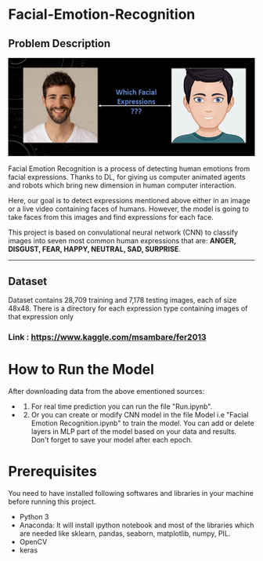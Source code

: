 # Facial-Emotion-Recognition

## Problem Description
![alt text]( https://github.com/coolamit1232/Facial-Emotion-Recognition/blob/master/Output/Readme.JPG "Problem Description")

Facial Emotion Recognition is a process of detecting human emotions from facial expressions.
Thanks to DL, for giving us computer animated agents and robots which bring new dimension in human computer interaction.

Here, our goal is to detect expressions mentioned above either in an image or a live video containing faces of humans. However, the model is going to take faces from this images and find expressions for each face.
 
This project is based on convulational neural network (CNN) to classify images into seven most common human expressions that are: **ANGER, DISGUST, FEAR, HAPPY, NEUTRAL, SAD, SURPRISE**.

---
## Dataset
Dataset contains 28,709 training and 7,178 testing images, each of size 48x48.
There is a directory for each expression type containing images of that expression only

### Link : https://www.kaggle.com/msambare/fer2013

# How to Run the Model

After downloading data from the above ementioned sources: 
+ 1. For real time prediction you can run the file "Run.ipynb".
+ 2. Or you can create or modify CNN model in the file Model i.e "Facial Emotion Recognition.ipynb" to train the model. You can add or delete layers in MLP part of the model based on your data and results. Don't forget to save your model after each epoch.


# Prerequisites
You need to have installed following softwares and libraries in your machine before running this project.

+ Python 3
+ Anaconda: It will install ipython notebook and most of the libraries which are needed like sklearn, pandas, seaborn, matplotlib, numpy, PIL.
+ OpenCV
+ keras

